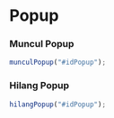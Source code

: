 # Popup

### Muncul Popup

```js
munculPopup("#idPopup");
```

### Hilang Popup

```js
hilangPopup("#idPopup");
```
